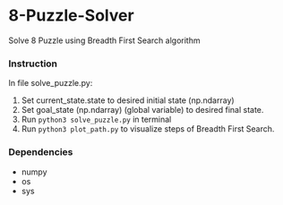 # 8-Puzzle-Solver
Solve 8 Puzzle using Breadth First Search algorithm

### Instruction
In file solve_puzzle.py:
1. Set current_state.state to desired initial state (np.ndarray)
2. Set goal_state (np.ndarray) (global variable) to desired final state.
3. Run `python3 solve_puzzle.py` in terminal
4. Run `python3 plot_path.py` to visualize steps of Breadth First Search.


### Dependencies
- numpy
- os
- sys